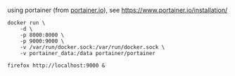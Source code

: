 
using portainer (from [portainer.io](https://portainer.io)), 
see https://www.portainer.io/installation/

    docker run \
        -d \
        -p 8000:8000 \
        -p 9000:9000 \
        -v /var/run/docker.sock:/var/run/docker.sock \
        -v portainer_data:/data portainer/portainer

    firefox http://localhost:9000 &

